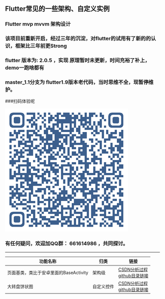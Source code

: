 ## Flutter常见的一些架构、自定义实例

###  Flutter mvp mvvm 架构设计

### 该项目前重新开启，经过三年的沉淀，对flutter的试用有了新的的认识，框架比三年前更Strong
### flutter 版本为: 2.0.5 ，实现 原理暂时未更新，时间充裕了补上，demo一跑啥都有
### master_1.1分支为 flutter1.9版本老代码，当时思维不全，现暂停维护。

###扫码体验呢

![image](https://raw.githubusercontent.com/385841539/flutter_BaseWidget/master/file/%E6%89%AB%E7%A0%81%E4%BD%93%E9%AA%8C.png)




### 有任何疑问，欢迎加QQ群： 661614986 ，共同探讨。
--------------------------

|功能名称|归类|链接|
|------|-------|--------|
|页面基类，类比于安卓里面的BaseActivity|架构级|[CSDN分析过程](https://blog.csdn.net/iamdingruihaha/article/details/88319883)<br>[github目录链接](https://github.com/385841539/flutter_BaseWidget/blob/master/readme/READMEForBasePage.md)|
|大转盘饼状图|自定义控件|[CSDN分析过程](https://blog.csdn.net/iamdingruihaha/article/details/100828106)<br>[github目录链接](https://github.com/385841539/flutter_BaseWidget/tree/master_1.1/lib/widget/piechart)|
